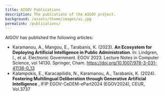 ```yaml
---
title: AIGOV Publications
description: The publcations of the AIGOV project.
background: /assets/theme/images/ai.jpg
permalink: /publications/
---
```


AIGOV has published the following articles:

- Karamanou, A., Mangou, E., Tarabanis, K. (2023). **An Ecosystem for Deploying Artificial Intelligence in Public Administration**. In: Lindgren, I., et al. Electronic Government. EGOV 2023. Lecture Notes in Computer Science, vol 14130. Springer, Cham. https://doi.org/10.1007/978-3-031-41138-0_13
- Kalampokis, E., Karacapilidis, N., Karamanou, A., Tarabanis, K. (2024). **Fostering Multilingual Deliberation through Generative Artificial Intelligence** , IFIP EGOV-CeDEM-ePart2024 (EGOV2024), CEUR, Vol.3737
